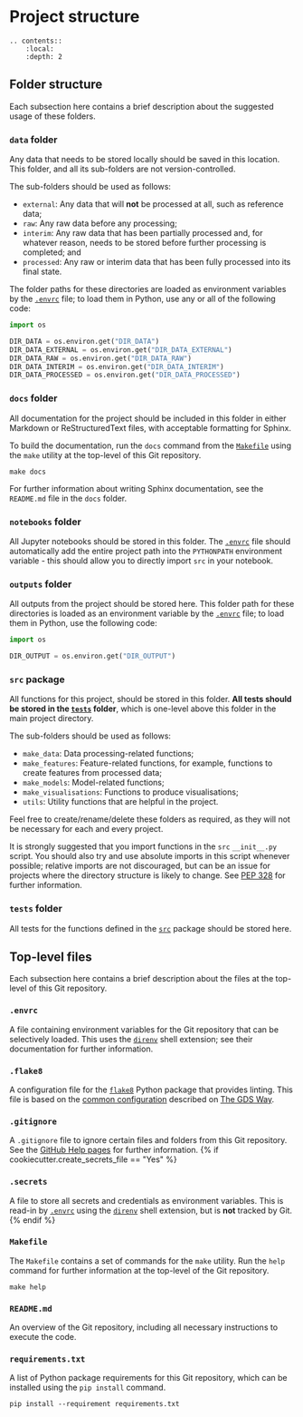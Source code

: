 # Project structure

```eval_rst
.. contents::
    :local:
    :depth: 2

```

## Folder structure

Each subsection here contains a brief description about the suggested usage of these folders.

### `data` folder

Any data that needs to be stored locally should be saved in this location. This folder, and all its sub-folders are not
version-controlled.

The sub-folders should be used as follows:

* `external`: Any data that will **not** be processed at all, such as reference data;
* `raw`: Any raw data before any processing;
* `interim`: Any raw data that has been partially processed and, for whatever reason, needs to be stored before further 
processing is completed; and
* `processed`: Any raw or interim data that has been fully processed into its final state.

The folder paths for these directories are loaded as environment variables by the [`.envrc`](#envrc) file; to load them
in Python, use any or all of the following code:

```python
import os

DIR_DATA = os.environ.get("DIR_DATA")
DIR_DATA_EXTERNAL = os.environ.get("DIR_DATA_EXTERNAL")
DIR_DATA_RAW = os.environ.get("DIR_DATA_RAW")
DIR_DATA_INTERIM = os.environ.get("DIR_DATA_INTERIM")
DIR_DATA_PROCESSED = os.environ.get("DIR_DATA_PROCESSED")
```

### `docs` folder

All documentation for the project should be included in this folder in either Markdown or ReStructuredText files, with 
acceptable formatting for Sphinx.

To build the documentation, run the `docs` command from the [`Makefile`](#makefile) using the `make` utility at the 
top-level of this Git repository.

```
make docs
```

For further information about writing Sphinx documentation, see the `README.md` file in the `docs` folder.

### `notebooks` folder

All Jupyter notebooks should be stored in this folder. The [`.envrc`](#envrc) file should automatically add the entire
project path into the `PYTHONPATH` environment variable - this should allow you to directly import `src` in your 
notebook.

### `outputs` folder

All outputs from the project should be stored here. This folder path for these directories is loaded as an environment 
variable by the [`.envrc`](#envrc) file; to load them in Python, use the following code:

```python
import os

DIR_OUTPUT = os.environ.get("DIR_OUTPUT")
```

### `src` package

All functions for this project, should be stored in this folder. **All tests should be stored in the 
[`tests`](#tests-folder) folder**, which is one-level above this folder in the main project directory.

The sub-folders should be used as follows:

* `make_data`: Data processing-related functions;
* `make_features`: Feature-related functions, for example, functions to create features from processed data;
* `make_models`: Model-related functions;
* `make_visualisations`: Functions to produce visualisations;
* `utils`: Utility functions that are helpful in the project.

Feel free to create/rename/delete these folders as required, as they will not be necessary for each and every project.

It is strongly suggested that you import functions in the `src` `__init__.py` script. You should also 
try and use absolute imports in this script whenever possible; relative imports are not discouraged, but can be an 
issue for projects where the directory structure is likely to change. See 
[PEP 328](https://www.python.org/dev/peps/pep-0328/) for further information.

### `tests` folder

All tests for the functions defined in the [`src`](#src-folder) package should be stored here.

## Top-level files

Each subsection here contains a brief description about the files at the top-level of this Git repository.

### `.envrc`

A file containing environment variables for the Git repository that can be selectively loaded. This uses the 
[`direnv`](https://direnv.net/) shell extension; see their documentation for further information.

### `.flake8`

A configuration file for the [`flake8`](https://gitlab.com/pycqa/flake8) Python package that provides linting. This 
file is based on the
[common configuration](https://gds-way.cloudapps.digital/manuals/programming-languages/python/python.html#common-configuration) 
described on [The GDS Way](https://gds-way.cloudapps.digital).

### `.gitignore`

A `.gitignore` file to ignore certain files and folders from this Git repository. See the 
[GitHub Help pages](https://help.github.com/en/github/using-git/ignoring-files) for further information.
{% if cookiecutter.create_secrets_file == "Yes" %}
### `.secrets`

A file to store all secrets and credentials as environment variables. This is read-in by [`.envrc`](#envrc) using the 
[`direnv`](https://direnv.net/) shell extension, but is **not** tracked by Git.
{% endif %}
### `Makefile`

The `Makefile` contains a set of commands for the `make` utility. Run the `help` command for further information at the 
top-level of the Git repository.

```
make help
```

### `README.md`

An overview of the Git repository, including all necessary instructions to execute the code.

### `requirements.txt`

A list of Python package requirements for this Git repository, which can be installed using the `pip install` command.

```
pip install --requirement requirements.txt
``` 
